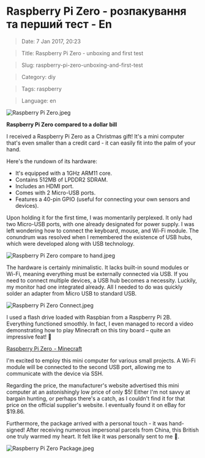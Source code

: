 # Raspberry Pi Zero - розпакування та перший тест - En

> Date: 7 Jan 2017, 20:23

> Title: Raspberry Pi Zero - unboxing and first test

> Slug: raspberry-pi-zero-unboxing-and-first-test

> Category: diy

> Tags: raspberry

> Language: en

![Raspberry Pi Zero.jpeg](https://res.craft.do/user/full/b5a256f3-51ff-c8e5-10fe-9343b6a0451d/doc/1DD55037-377D-4D42-B50B-565352546681/D6BBB99C-362F-4782-A203-051B8A39E541_2/aOnINdPbqw7nI39eDfwVryAjqFe1MkN9YPiSWNkDFxwz/Raspberry%20Pi%20Zero.jpeg)

**Raspberry Pi Zero compared to a dollar bill**

I received a Raspberry Pi Zero as a Christmas gift! It's a mini computer that's even smaller than a credit card - it can easily fit into the palm of your hand.

Here's the rundown of its hardware:

- It's equipped with a 1GHz ARM11 core.
- Contains 512MB of LPDDR2 SDRAM.
- Includes an HDMI port.
- Comes with 2 Micro-USB ports.
- Features a 40-pin GPIO (useful for connecting your own sensors and devices).

Upon holding it for the first time, I was momentarily perplexed. It only had two Micro-USB ports, with one already designated for power supply. I was left wondering how to connect the keyboard, mouse, and Wi-Fi module. The conundrum was resolved when I remembered the existence of USB hubs, which were developed along with USB technology.

![Raspberry Pi Zero compare to hand.jpeg](https://res.craft.do/user/full/b5a256f3-51ff-c8e5-10fe-9343b6a0451d/doc/1DD55037-377D-4D42-B50B-565352546681/F54E16D6-B02C-4C37-AF9F-03BF1C7F6EA0_2/TfiiEO3XQf1MVpvq9TYN0gIMiJKCDKagpX84C4esSgEz/Raspberry%20Pi%20Zero%20compare%20to%20hand.jpeg)

The hardware is certainly minimalistic. It lacks built-in sound modules or Wi-Fi, meaning everything must be externally connected via USB. If you need to connect multiple devices, a USB hub becomes a necessity. Luckily, my monitor had one integrated already. All I needed to do was quickly solder an adapter from Micro USB to standard USB.

![Raspberry Pi Zero Connect.jpeg](https://res.craft.do/user/full/b5a256f3-51ff-c8e5-10fe-9343b6a0451d/doc/1DD55037-377D-4D42-B50B-565352546681/8C77BA52-22D0-4FD4-B88A-E247DB9588CA_2/5M5dZqHh0m2ox5MATE5pnNVLfsyddBG1XoKLN6K9n3cz/Raspberry%20Pi%20Zero%20Connect.jpeg)

I used a flash drive loaded with Raspbian from a Raspberry Pi 2B. Everything functioned smoothly. In fact, I even managed to record a video demonstrating how to play Minecraft on this tiny board – quite an impressive feat! 🙂

[Raspberry Pi Zero  - Minecraft](https://youtu.be/bHFi4toq_vw)

I'm excited to employ this mini computer for various small projects. A Wi-Fi module will be connected to the second USB port, allowing me to communicate with the device via SSH.

Regarding the price, the manufacturer's website advertised this mini computer at an astonishingly low price of only $5! Either I'm not savvy at bargain hunting, or perhaps there's a catch, as I couldn't find it for that price on the official supplier's website. I eventually found it on eBay for $19.86.

Furthermore, the package arrived with a personal touch - it was hand-signed! After receiving numerous impersonal parcels from China, this British one truly warmed my heart. It felt like it was personally sent to me 🙂.

![Raspberry Pi Zero Package.jpeg](https://res.craft.do/user/full/b5a256f3-51ff-c8e5-10fe-9343b6a0451d/doc/1DD55037-377D-4D42-B50B-565352546681/FCB5E3CE-748E-4004-8D32-8373356D0149_2/w2NSIpEEmFKcOn7OM3d2cp7x9hx9Uz1mlPBwBXJHfugz/Raspberry%20Pi%20Zero%20Package.jpeg)

